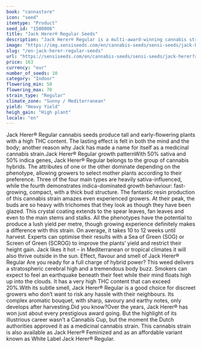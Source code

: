 ```yaml
---
book: "cannastore"
icon: "seed"
itemtype: "Product"
seed_id: "1500008"
title: "Jack Herer® Regular Seeds"
description: "Jack Herer® Regular is a multi-award-winning cannabis strain that is sold in Dutch pharmacies. 50% sativa and 50% indica genes."
image: "https://img.sensiseeds.com/en/cannabis-seeds/sensi-seeds/jack-herer-image.png"
slug: "/en-jack-herer-regular-seeds"
url: "https://sensiseeds.com/en/cannabis-seeds/sensi-seeds/jack-herer?a_aid=cannastore"
price: 163
currency: "eur"
number_of_seeds: 10
category: "Indoor"
flowering_min: 50
flowering_max: 70
strain_type: "Regular"
climate_zone: "Sunny / Mediterranean"
yield: "Heavy Yield"
heigh_gain: "High plant"
locale: "en"
---
```

Jack Herer® Regular cannabis seeds produce tall and early-flowering plants with a high THC content. The lasting effect is felt in both the mind and the body; another reason why Jack has made a name for itself as a medicinal cannabis strain.Jack Herer® Regular growth patternWith 50% sativa and 50% indica genes, Jack Herer® Regular belongs to the group of cannabis hybrids. The attributes of one or the other dominate depending on the phenotype, allowing growers to select mother plants according to their preference. Three of the four main types are heavily sativa-influenced, while the fourth demonstrates indica-dominated growth behaviour: fast-growing, compact, with a thick bud structure. The fantastic resin production of this cannabis strain amazes even experienced growers. At their peak, the buds are so heavy with trichomes that they look as though they have been glazed. This crystal coating extends to the spear leaves, fan leaves and even to the main stems and stalks. All the phenotypes have the potential to produce a lush yield per metre, though growing experience definitely makes a difference with this strain. On average, it takes 10 to 12 weeks until harvest. Experts can optimise their results with a Sea of Green (SOG) or Screen of Green (SCROG) to improve the plants’ yield and restrict their height gain. Jack likes it hot – in Mediterranean or tropical climates it will also thrive outside in the sun. Effect, flavour and smell of Jack Herer® Regular	Are you ready for a full charge of hybrid power? This weed delivers a stratospheric cerebral high and a tremendous body buzz. Smokers can expect to feel an earthquake beneath their feet while their mind floats high up into the clouds. It has a very high THC content that can exceed 20%.With its subtle smell, Jack Herer® Regular is a good choice for discreet growers who don’t want to risk any hassle with their neighbours. Its complex aromatic bouquet, with sharp, savoury and earthy notes, only develops after harvesting.Did you know?Over the years, Jack Herer® has won just about every prestigious award going. But the highlight of its illustrious career wasn’t a Cannabis Cup, but the moment the Dutch authorities approved it as a medicinal cannabis strain. This cannabis strain is also available as Jack Herer® Feminized and as an affordable variant known as White Label Jack Herer® Regular.
